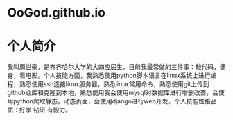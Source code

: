 # OoGod.github.io

# 个人简介
  我叫周世豪，是齐齐哈尔大学的大四应届生，目前我最常做的三件事：敲代码，健身，看电影。个人技能方面，我熟悉使用python脚本语言在linux系统上进行编程，熟悉使用ssh连接linux服务器，熟悉linux常用命令，熟悉使用git上传到github仓库和克隆到本地，熟悉使用我会使用mysql对数据库进行增删改查，会使用python爬取静态，动态页面，会使用django进行web开发。个人技能性格品质：好学 钻研 有毅力。
